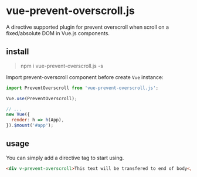 # vue-prevent-overscroll.js

A directive supported plugin for prevent overscroll when scroll on a fixed/absolute DOM in Vue.js components.

## install

> npm i vue-prevent-overscroll.js -s

Import prevent-overscroll component before create `Vue` instance:

```js
import PreventOverscroll from 'vue-prevent-overscroll.js';

Vue.use(PreventOverscroll);

// ...
new Vue({
  render: h => h(App),
}).$mount('#app');
```

## usage

You can simply add a directive tag to start using.

```html
<div v-prevent-overscroll>This text will be transfered to end of body</div>
```
